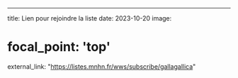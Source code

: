 ---
title: Lien pour rejoindre la liste
date: 2023-10-20
image:
#  focal_point: 'top'

external_link: "https://listes.mnhn.fr/wws/subscribe/gallagallica"



